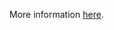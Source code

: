 More information [here](https://docs.prismacloud.io/en/enterprise-edition/policy-reference/google-cloud-policies/logging-policies-1/bc-gcp-logging-1).
